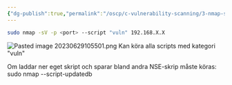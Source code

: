 ```yaml
---
{"dg-publish":true,"permalink":"/oscp/c-vulnerability-scanning/3-nmap-scripting-engine/","updated":"2024-01-05T11:34:02.458+01:00"}
---
```


```bash
sudo nmap -sV -p <port> --script "vuln" 192.168.X.X
```
![Pasted image 20230629105501.png](/img/user/IMAGES/Pasted%20image%2020230629105501.png)
Kan köra alla scripts med kategori "vuln"

Om laddar ner eget skript och sparar bland andra NSE-skrip måste köras:
	sudo nmap --script-updatedb

